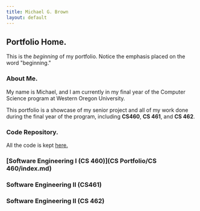 ```yaml
---
title: Michael G. Brown   
layout: default
---
```

## Portfolio Home.

This is the *beginning* of my portfolio. Notice the emphasis placed on the word "beginning."

### About Me.

My name is Michael, and I am currently in my final year of the Computer Science program at Western Oregon University.

This portfolio is a showcase of my senior project and all of my work done during the final year of the program, including **CS460**, **CS 461**, and **CS 462**.

### Code Repository.

All the code is kept [here.](https://github.com/mgeorgebrown89/CS-Portfolio)

### [Software Engineering I (CS 460)](CS Portfolio/CS 460/index.md)
### Software Engineering II (CS461)
### Software Engineering II (CS 462)